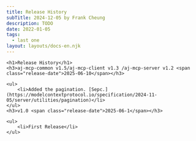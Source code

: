 ```yaml
---
title: Release History
subTitle: 2024-12-05 by Frank Cheung
description: TODO
date: 2022-01-05
tags:
  - last one
layout: layouts/docs-en.njk
---
```

    <h1>Release History</h1>
    <h3>aj-mcp-common v1.5/aj-mcp-client v1.3 /aj-mcp-server v1.2 <span class="release-date">2025-06-10</span></h3>

    <ul>
        <li>Added the pagination. [Sepc.](https://modelcontextprotocol.io/specification/2024-11-05/server/utilities/pagination)</li>
    </ul>
    <h3>v1.0 <span class="release-date">2025-06-1</span></h3>

    <ul>
        <li>First Release</li>
    </ul>
